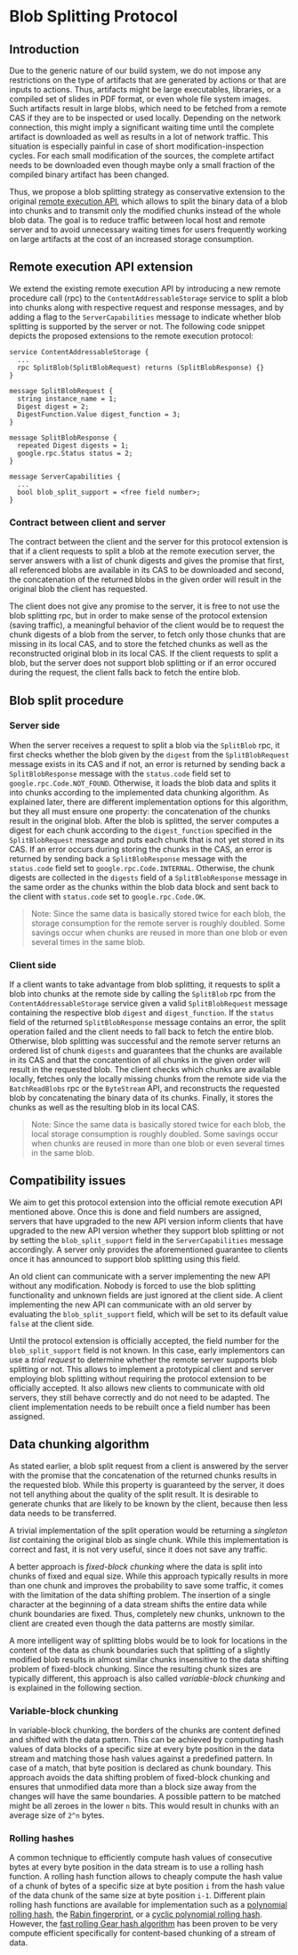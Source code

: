 Blob Splitting Protocol
=======================

Introduction
------------

Due to the generic nature of our build system, we do not impose any
restrictions on the type of artifacts that are generated by actions or
that are inputs to actions. Thus, artifacts might be large executables,
libraries, or a compiled set of slides in PDF format, or even whole file
system images. Such artifacts result in large blobs, which need to be
fetched from a remote CAS if they are to be inspected or used locally.
Depending on the network connection, this might imply a significant
waiting time until the complete artifact is downloaded as well as
results in a lot of network traffic. This situation is especially
painful in case of short modification-inspection cycles. For each small
modification of the sources, the complete artifact needs to be
downloaded even though maybe only a small fraction of the compiled
binary artifact has been changed.

Thus, we propose a blob splitting strategy as conservative extension to
the original [remote execution
API](https://github.com/bazelbuild/remote-apis/blob/main/build/bazel/remote/execution/v2/remote_execution.proto),
which allows to split the binary data of a blob into chunks and to
transmit only the modified chunks instead of the whole blob data. The
goal is to reduce traffic between local host and remote server and to
avoid unnecessary waiting times for users frequently working on large
artifacts at the cost of an increased storage consumption.

Remote execution API extension
------------------------------

We extend the existing remote execution API by introducing a new remote
procedure call (rpc) to the `ContentAddressableStorage` service to split
a blob into chunks along with respective request and response messages,
and by adding a flag to the `ServerCapabilities` message to indicate
whether blob splitting is supported by the server or not. The following
code snippet depicts the proposed extensions to the remote execution
protocol:

    service ContentAddressableStorage {
      ...
      rpc SplitBlob(SplitBlobRequest) returns (SplitBlobResponse) {}
    }

    message SplitBlobRequest {
      string instance_name = 1;
      Digest digest = 2;
      DigestFunction.Value digest_function = 3;
    }

    message SplitBlobResponse {
      repeated Digest digests = 1;
      google.rpc.Status status = 2;
    }

    message ServerCapabilities {
      ...
      bool blob_split_support = <free field number>;
    }

### Contract between client and server

The contract between the client and the server for this protocol
extension is that if a client requests to split a blob at the remote
execution server, the server answers with a list of chunk digests and
gives the promise that first, all referenced blobs are available in its
CAS to be downloaded and second, the concatenation of the returned blobs
in the given order will result in the original blob the client has
requested.

The client does not give any promise to the server, it is free to not
use the blob splitting rpc, but in order to make sense of the protocol
extension (saving traffic), a meaningful behavior of the client would be
to request the chunk digests of a blob from the server, to fetch only
those chunks that are missing in its local CAS, and to store the fetched
chunks as well as the reconstructed original blob in its local CAS. If
the client requests to split a blob, but the server does not support
blob splitting or if an error occured during the request, the client
falls back to fetch the entire blob.

Blob split procedure
--------------------

### Server side

When the server receives a request to split a blob via the `SplitBlob`
rpc, it first checks whether the blob given by the `digest` from the
`SplitBlobRequest` message exists in its CAS and if not, an error is
returned by sending back a `SplitBlobResponse` message with the
`status.code` field set to `google.rpc.Code.NOT_FOUND`. Otherwise, it
loads the blob data and splits it into chunks according to the
implemented data chunking algorithm. As explained later, there are
different implementation options for this algorithm, but they all must
ensure one property: the concatenation of the chunks result in the
original blob. After the blob is splitted, the server computes a digest
for each chunk according to the `digest_function` specified in the
`SplitBlobRequest` message and puts each chunk that is not yet stored in
its CAS. If an error occurs during storing the chunks in the CAS, an
error is returned by sending back a `SplitBlobResponse` message with the
`status.code` field set to `google.rpc.Code.INTERNAL`. Otherwise, the
chunk digests are collected in the `digests` field of a
`SplitBlobResponse` message in the same order as the chunks within the
blob data block and sent back to the client with `status.code` set to
`google.rpc.Code.OK`.

> Note: Since the same data is basically stored twice for each blob, the
> storage consumption for the remote server is roughly doubled. Some
> savings occur when chunks are reused in more than one blob or even
> several times in the same blob.

### Client side

If a client wants to take advantage from blob splitting, it requests to
split a blob into chunks at the remote side by calling the `SplitBlob`
rpc from the `ContentAddressableStorage` service given a valid
`SplitBlobRequest` message containing the respective blob `digest` and
`digest_function`. If the `status` field of the returned
`SplitBlobResponse` message contains an error, the split operation
failed and the client needs to fall back to fetch the entire blob.
Otherwise, blob splitting was successful and the remote server returns
an ordered list of chunk `digests` and guarantees that the chunks are
available in its CAS and that the concatention of all chunks in the
given order will result in the requested blob. The client checks which
chunks are available locally, fetches only the locally missing chunks
from the remote side via the `BatchReadBlobs` rpc or the `ByteStream`
API, and reconstructs the requested blob by concatenating the binary
data of its chunks. Finally, it stores the chunks as well as the
resulting blob in its local CAS.

> Note: Since the same data is basically stored twice for each blob, the
> local storage consumption is roughly doubled. Some savings occur when
> chunks are reused in more than one blob or even several times in the
> same blob.

Compatibility issues
--------------------

We aim to get this protocol extension into the official remote execution
API mentioned above. Once this is done and field numbers are assigned,
servers that have upgraded to the new API version inform clients that
have upgraded to the new API version whether they support blob splitting
or not by setting the `blob_split_support` field in the
`ServerCapabilities` message accordingly. A server only provides the
aforementioned guarantee to clients once it has announced to support
blob splitting using this field.

An old client can communicate with a server implementing the new API
without any modification. Nobody is forced to use the blob splitting
functionality and unknown fields are just ignored at the client side. A
client implementing the new API can communicate with an old server by
evaluating the `blob_split_support` field, which will be set to its
default value `false` at the client side.

Until the protocol extension is officially accepted, the field number
for the `blob_split_support` field is not known. In this case, early
implementors can use a _trial request_ to determine whether the remote
server supports blob splitting or not. This allows to implement a
prototypical client and server employing blob splitting without
requiring the protocol extension to be officially accepted. It also
allows new clients to communicate with old servers, they still behave
correctly and do not need to be adapted. The client implementation needs
to be rebuilt once a field number has been assigned.

Data chunking algorithm
-----------------------

As stated earlier, a blob split request from a client is answered by the
server with the promise that the concatenation of the returned chunks
results in the requested blob. While this property is guaranteed by the
server, it does not tell anything about the quality of the split result.
It is desirable to generate chunks that are likely to be known by the
client, because then less data needs to be transferred.

A trivial implementation of the split operation would be returning a
_singleton list_ containing the original blob as single chunk. While
this implementation is correct and fast, it is not very useful, since it
does not save any traffic.

A better approach is _fixed-block chunking_ where the data is split into
chunks of fixed and equal size. While this approach typically results in
more than one chunk and improves the probability to save some traffic,
it comes with the limitation of the data shifting problem. The insertion
of a single character at the beginning of a data stream shifts the
entire data while chunk boundaries are fixed. Thus, completely new
chunks, unknown to the client are created even though the data patterns
are mostly similar.

A more intelligent way of splitting blobs would be to look for locations
in the content of the data as chunk boundaries such that splitting of a
slightly modified blob results in almost similar chunks insensitive to
the data shifting problem of fixed-block chunking. Since the resulting
chunk sizes are typically different, this approach is also called
_variable-block chunking_ and is explained in the following section.

### Variable-block chunking

In variable-block chunking, the borders of the chunks are content
defined and shifted with the data pattern. This can be achieved by
computing hash values of data blocks of a specific size at every byte
position in the data stream and matching those hash values against a
predefined pattern. In case of a match, that byte position is declared
as chunk boundary. This approach avoids the data shifting problem of
fixed-block chunking and ensures that unmodified data more than a block
size away from the changes will have the same boundaries. A possible
pattern to be matched might be all zeroes in the lower `n` bits. This
would result in chunks with an average size of `2^n` bytes.

### Rolling hashes

A common technique to efficiently compute hash values of consecutive
bytes at every byte position in the data stream is to use a rolling hash
function. A rolling hash function allows to cheaply compute the hash
value of a chunk of bytes of a specific size at byte position `i` from
the hash value of the data chunk of the same size at byte position
`i-1`. Different plain rolling hash functions are available for
implementation such as a [polynomial rolling
hash](https://ieeexplore.ieee.org/document/5390135), the [Rabin
fingerprint](http://www.cs.cmu.edu/~15-749/READINGS/optional/rabin1981.pdf),
or a [cyclic polynomial rolling
hash](https://dl.acm.org/doi/abs/10.1145/256163.256168). However, the
[fast rolling Gear hash
algorithm](https://www.usenix.org/conference/atc16/technical-sessions/presentation/xia)
has been proven to be very compute efficient specifically for
content-based chunking of a stream of data.
